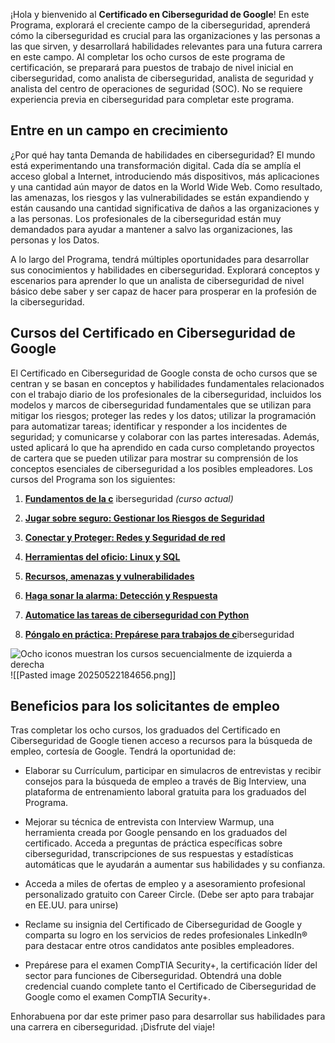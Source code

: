¡Hola y bienvenido al **Certificado en Ciberseguridad de Google**! En este Programa, explorará el creciente campo de la ciberseguridad, aprenderá cómo la ciberseguridad es crucial para las organizaciones y las personas a las que sirven, y desarrollará habilidades relevantes para una futura carrera en este campo. Al completar los ocho cursos de este programa de certificación, se preparará para puestos de trabajo de nivel inicial en ciberseguridad, como analista de ciberseguridad, analista de seguridad y analista del centro de operaciones de seguridad (SOC). No se requiere experiencia previa en ciberseguridad para completar este programa.

## Entre en un campo en crecimiento

¿Por qué hay tanta Demanda de habilidades en ciberseguridad? El mundo está experimentando una transformación digital. Cada día se amplía el acceso global a Internet, introduciendo más dispositivos, más aplicaciones y una cantidad aún mayor de datos en la World Wide Web. Como resultado, las amenazas, los riesgos y las vulnerabilidades se están expandiendo y están causando una cantidad significativa de daños a las organizaciones y a las personas. Los profesionales de la ciberseguridad están muy demandados para ayudar a mantener a salvo las organizaciones, las personas y los Datos.

A lo largo del Programa, tendrá múltiples oportunidades para desarrollar sus conocimientos y habilidades en ciberseguridad. Explorará conceptos y escenarios para aprender lo que un analista de ciberseguridad de nivel básico debe saber y ser capaz de hacer para prosperar en la profesión de la ciberseguridad.

## Cursos del Certificado en Ciberseguridad de Google

El Certificado en Ciberseguridad de Google consta de ocho cursos que se centran y se basan en conceptos y habilidades fundamentales relacionados con el trabajo diario de los profesionales de la ciberseguridad, incluidos los modelos y marcos de ciberseguridad fundamentales que se utilizan para mitigar los riesgos; proteger las redes y los datos; utilizar la programación para automatizar tareas; identificar y responder a los incidentes de seguridad; y comunicarse y colaborar con las partes interesadas. Además, usted aplicará lo que ha aprendido en cada curso completando proyectos de cartera que se pueden utilizar para mostrar su comprensión de los conceptos esenciales de ciberseguridad a los posibles empleadores. Los cursos del Programa son los siguientes:

1. [**Fundamentos de la c**](https://www.coursera.org/learn/foundations-of-cybersecurity/home/week/1) iberseguridad _(curso actual)_
    
2. [**Jugar sobre seguro: Gestionar los Riesgos de Seguridad**](https://www.coursera.org/learn/manage-security-risks/home/week/1)
    
3. [**Conectar y Proteger: Redes y Seguridad de red**](https://www.coursera.org/learn/networks-and-network-security/home/week/1)
    
4. [**Herramientas del oficio: Linux y SQL**](https://www.coursera.org/learn/linux-and-sql/home/week/1)
    
5. [**Recursos, amenazas y vulnerabilidades**](https://www.coursera.org/learn/assets-threats-and-vulnerabilities/home/week/1)
    
6. [**Haga sonar la alarma: Detección y Respuesta**](https://www.coursera.org/learn/detection-and-response/home/week/1)
    
7. [**Automatice las tareas de ciberseguridad con Python**](https://www.coursera.org/learn/automate-cybersecurity-tasks-with-python/home/week/1)
    
8. [**Póngalo en práctica: Prepárese para trabajos de c**](https://www.coursera.org/learn/prepare-for-cybersecurity-jobs/home/week/1)iberseguridad
    

![Ocho iconos muestran los cursos secuencialmente de izquierda a derecha](https://d3c33hcgiwev3.cloudfront.net/imageAssetProxy.v1/wUDPfuuARCehSWG8hh8yGQ_391e3fca589640ff865568380c1165f1_S33G003-S33G010.png?expiry=1748044800000&hmac=i4ks8gWDxKnKQ_AGAsM52P6q8EctOxh1KULCYMmamX0)
![[Pasted image 20250522184656.png]]
## Beneficios para los solicitantes de empleo

Tras completar los ocho cursos, los graduados del Certificado en Ciberseguridad de Google tienen acceso a recursos para la búsqueda de empleo, cortesía de Google. Tendrá la oportunidad de:

- Elaborar su Currículum, participar en simulacros de entrevistas y recibir consejos para la búsqueda de empleo a través de Big Interview, una plataforma de entrenamiento laboral gratuita para los graduados del Programa.
    
- Mejorar su técnica de entrevista con Interview Warmup, una herramienta creada por Google pensando en los graduados del certificado. Acceda a preguntas de práctica específicas sobre ciberseguridad, transcripciones de sus respuestas y estadísticas automáticas que le ayudarán a aumentar sus habilidades y su confianza.
    
- Acceda a miles de ofertas de empleo y a asesoramiento profesional personalizado gratuito con Career Circle. (Debe ser apto para trabajar en EE.UU. para unirse)
    
- Reclame su insignia del Certificado de Ciberseguridad de Google y comparta su logro en los servicios de redes profesionales LinkedIn® para destacar entre otros candidatos ante posibles empleadores.
    
- Prepárese para el examen CompTIA Security+, la certificación líder del sector para funciones de Ciberseguridad. Obtendrá una doble credencial cuando complete tanto el Certificado de Ciberseguridad de Google como el examen CompTIA Security+.
    

Enhorabuena por dar este primer paso para desarrollar sus habilidades para una carrera en ciberseguridad. ¡Disfrute del viaje!